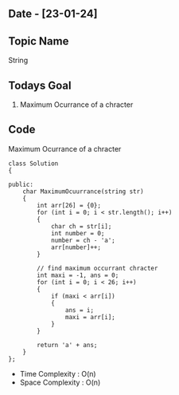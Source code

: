 ## Date - [23-01-24]

## Topic Name

String

## Todays Goal

1. Maximum Ocurrance of a chracter


## Code

Maximum Ocurrance of a chracter

```
class Solution
{

public:
    char MaximumOcuurrance(string str)
    {
        int arr[26] = {0};
        for (int i = 0; i < str.length(); i++)
        {
            char ch = str[i];
            int number = 0;
            number = ch - 'a';
            arr[number]++;
        }

        // find maximum occurrant chracter
        int maxi = -1, ans = 0;
        for (int i = 0; i < 26; i++)
        {
            if (maxi < arr[i])
            {
                ans = i;
                maxi = arr[i];
            }
        }

        return 'a' + ans;
    }
};
```

* Time Complexity : O(n)
* Space Complexity : O(n)
